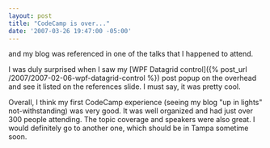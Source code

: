 ```yaml
---
layout: post
title: "CodeCamp is over..."
date: '2007-03-26 19:47:00 -05:00'
---
```


and my blog was referenced in one of the talks that I happened to attend.

I was duly surprised when I saw my [WPF Datagrid control]({% post_url /2007/2007-02-06-wpf-datagrid-control %}) post popup on the overhead and see it listed on the references slide. I must say, it was pretty cool.

Overall, I think my first CodeCamp experience (seeing my blog "up in lights" not-withstanding) was very good. It was well organized and had just over 300 people attending. The topic coverage and speakers were also great. I would definitely go to another one, which should be in Tampa sometime soon.
